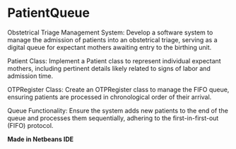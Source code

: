 # PatientQueue
Obstetrical Triage Management System: Develop a software system to manage the admission of patients into an obstetrical triage, serving as a digital queue for expectant mothers awaiting entry to the birthing unit.

Patient Class: Implement a Patient class to represent individual expectant mothers, including pertinent details likely related to signs of labor and admission time.

OTPRegister Class: Create an OTPRegister class to manage the FIFO queue, ensuring patients are processed in chronological order of their arrival.

Queue Functionality: Ensure the system adds new patients to the end of the queue and processes them sequentially, adhering to the first-in-first-out (FIFO) protocol.

**Made in Netbeans IDE**
